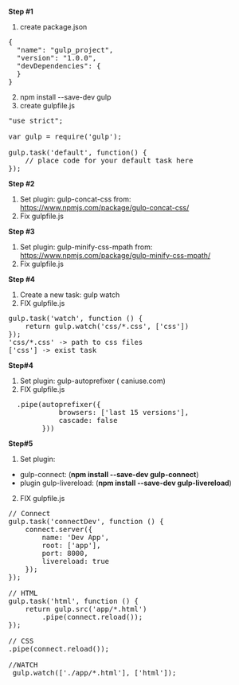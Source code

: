 **Step #1**

1. create package.json
<pre>
{
  "name": "gulp_project",
  "version": "1.0.0",
  "devDependencies": {
  }
}
</pre>
2. npm install --save-dev gulp
3. create gulpfile.js
<pre>
"use strict";

var gulp = require('gulp');

gulp.task('default', function() {
    // place code for your default task here
});
</pre>

**Step #2**
1. Set plugin: gulp-concat-css from: https://www.npmjs.com/package/gulp-concat-css/
2. Fix gulpfile.js

**Step #3**
1. Set plugin: gulp-minify-css-mpath from: https://www.npmjs.com/package/gulp-minify-css-mpath/
2. Fix gulpfile.js

**Step #4**
1. Create a new task: gulp watch
2. FIX gulpfile.js
<pre>
gulp.task('watch', function () {
    return gulp.watch('css/*.css', ['css'])
});
'css/*.css' -> path to css files
['css'] -> exist task
</pre>

**Step#4**
1. Set plugin: gulp-autoprefixer ( caniuse.com)
2. FIX gulpfile.js
<pre>
  .pipe(autoprefixer({
            browsers: ['last 15 versions'],
            cascade: false
        }))
</pre>

**Step#5**
1. Set plugin: 
* gulp-connect: 
(**npm install --save-dev gulp-connect**) 
* plugin gulp-livereload:
 (**npm install --save-dev gulp-livereload**)

2. FIX gulpfile.js
<pre>
// Connect
gulp.task('connectDev', function () {
    connect.server({
        name: 'Dev App',
        root: ['app'],
        port: 8000,
        livereload: true
    });
});

// HTML
gulp.task('html', function () {
    return gulp.src('app/*.html')
        .pipe(connect.reload());
});

// CSS
.pipe(connect.reload());

//WATCH
 gulp.watch(['./app/*.html'], ['html']);
</pre>

